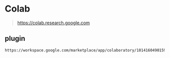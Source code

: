 # Colab
> https://colab.research.google.com

## plugin
```
https://workspace.google.com/marketplace/app/colaboratory/1014160490159
```





